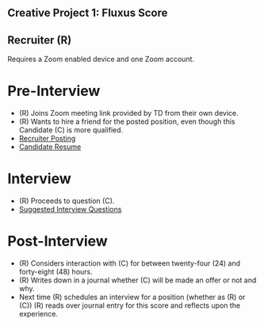 ## Creative Project 1: Fluxus Score

## Recruiter (R)

Requires a Zoom enabled device and one Zoom account.

# Pre-Interview

- (R) Joins Zoom meeting link provided by TD from their own device.
- (R) Wants to hire a friend for the posted position, even though this Candidate (C) is more qualified.
- [Recruiter Posting](./Recruiter_Posting_Microsoft365_20210919.pdf)
- [Candidate Resume](./Candidate_Resume_Microsoft365_20210919.pdf)

# Interview

- (R) Proceeds to question (C).
- [Suggested Interview Questions](./recruiter_suggestions.html)

# Post-Interview

- (R) Considers interaction with (C) for between twenty-four (24) and forty-eight (48) hours. 
- (R) Writes down in a journal whether (C) will be made an offer or not and why.
- Next time (R) schedules an interview for a position (whether as (R) or (C)) (R) reads over journal entry for this score and reflects upon the experience.